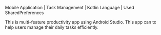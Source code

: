 Mobile Application | Task Management | Kotlin Language | Used SharedPreferences

This is multi-feature productivity app using Android Studio. This app can to help users manage their daily tasks efficiently. 


